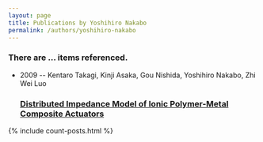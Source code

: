 ```yaml
---
layout: page
title: Publications by Yoshihiro Nakabo
permalink: /authors/yoshihiro-nakabo
---
```


<h3 id="number-posts">There are ... items referenced.</h3>
<ul class="post-list">
<li><span class='post-meta'>2009 -- Kentaro Takagi, Kinji Asaka, Gou Nishida, Yoshihiro Nakabo, Zhi Wei Luo</span><h3><a class='post-link' href="{{ site.baseurl }}/distributed-impedance-model-of-ionic-polymer-metal-composite-actuators">Distributed Impedance Model of Ionic Polymer-Metal Composite Actuators</a></h3></li>

</ul>
{% include count-posts.html %}
